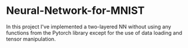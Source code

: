 # Neural-Network-for-MNIST
In this project I've implemented a two-layered NN without using any functions from the Pytorch  library except for the use of data loading and tensor manipulation. 
